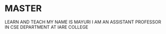 # MASTER
LEARN AND TEACH
MY NAME IS MAYURI
I AM AN ASSISTANT PROFESSOR IN CSE DEPARTMENT AT IARE COLLEGE
